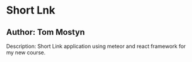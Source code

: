# Short Lnk

## Author: Tom Mostyn

Description:  Short Link application using meteor and react framework for my new course.
